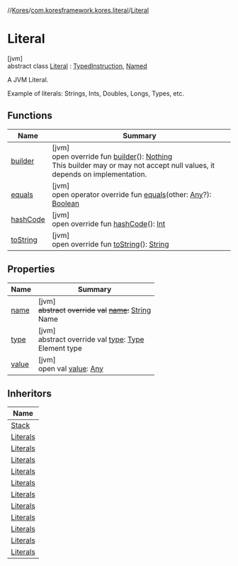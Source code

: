 //[Kores](../../../index.md)/[com.koresframework.kores.literal](../index.md)/[Literal](index.md)

# Literal

[jvm]\
abstract class [Literal](index.md) : [TypedInstruction](../../com.koresframework.kores.base/-typed-instruction/index.md), [Named](../../com.koresframework.kores.base/-named/index.md)

A JVM Literal.

Example of literals: Strings, Ints, Doubles, Longs, Types, etc.

## Functions

| Name | Summary |
|---|---|
| [builder](builder.md) | [jvm]<br>open override fun [builder](builder.md)(): [Nothing](https://kotlinlang.org/api/latest/jvm/stdlib/kotlin/-nothing/index.html)<br>This builder may or may not accept null values, it depends on implementation. |
| [equals](equals.md) | [jvm]<br>open operator override fun [equals](equals.md)(other: [Any](https://kotlinlang.org/api/latest/jvm/stdlib/kotlin/-any/index.html)?): [Boolean](https://kotlinlang.org/api/latest/jvm/stdlib/kotlin/-boolean/index.html) |
| [hashCode](hash-code.md) | [jvm]<br>open override fun [hashCode](hash-code.md)(): [Int](https://kotlinlang.org/api/latest/jvm/stdlib/kotlin/-int/index.html) |
| [toString](to-string.md) | [jvm]<br>open override fun [toString](to-string.md)(): [String](https://kotlinlang.org/api/latest/jvm/stdlib/kotlin/-string/index.html) |

## Properties

| Name | Summary |
|---|---|
| [name](name.md) | [jvm]<br>~~abstract~~ ~~override~~ ~~val~~ [~~name~~](name.md)~~:~~ [String](https://kotlinlang.org/api/latest/jvm/stdlib/kotlin/-string/index.html)<br>Name |
| [type](type.md) | [jvm]<br>abstract override val [type](type.md): [Type](https://docs.oracle.com/javase/8/docs/api/java/lang/reflect/Type.html)<br>Element type |
| [value](value.md) | [jvm]<br>open val [value](value.md): [Any](https://kotlinlang.org/api/latest/jvm/stdlib/kotlin/-any/index.html) |

## Inheritors

| Name |
|---|
| [Stack](../../com.koresframework.kores.common/-stack/index.md) |
| [Literals](../-literals/-null-literal/index.md) |
| [Literals](../-literals/-class-literal/index.md) |
| [Literals](../-literals/-byte-literal/index.md) |
| [Literals](../-literals/-short-literal/index.md) |
| [Literals](../-literals/-int-literal/index.md) |
| [Literals](../-literals/-bool-literal/index.md) |
| [Literals](../-literals/-long-literal/index.md) |
| [Literals](../-literals/-float-literal/index.md) |
| [Literals](../-literals/-double-literal/index.md) |
| [Literals](../-literals/-char-literal/index.md) |
| [Literals](../-literals/-string-literal/index.md) |
